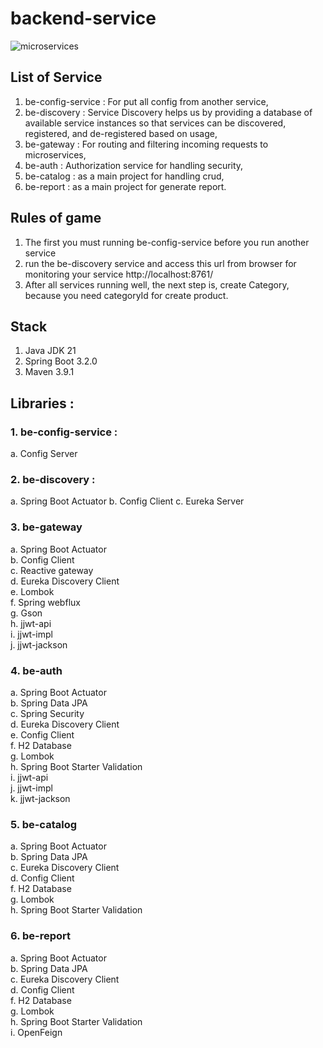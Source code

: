 # backend-service
![microservices](https://github.com/septianrezaandrianto/backend-microservices/assets/40193377/d31cb272-3720-497f-b2d9-d0968983e9b6)

## List of Service
1. be-config-service : For put all config from another service,
2. be-discovery : Service Discovery helps us by providing a database of available service instances so that services can be discovered, registered, and de-registered based on usage,
3. be-gateway : For routing and filtering incoming requests to microservices,
4. be-auth : Authorization service for handling security,
5. be-catalog : as a main project for handling crud,
6. be-report : as a main project for generate report.


## Rules of game
1. The first you must running be-config-service before you run another service
2. run the be-discovery service and access this url from browser for monitoring your service http://localhost:8761/
3. After all services running well, the next step is, create Category, because you need categoryId for create product.

## Stack 
1. Java JDK 21
2. Spring Boot 3.2.0
3. Maven 3.9.1

## Libraries :
### 1. be-config-service :
   a. Config Server
   
### 2. be-discovery :
   a. Spring Boot Actuator
   b. Config Client
   c. Eureka Server

### 3. be-gateway
   a. Spring Boot Actuator <br>
   b. Config Client <br>
   c. Reactive gateway  <br>
   d. Eureka Discovery Client <br>
   e. Lombok <br>
   f. Spring webflux <br>
   g. Gson <br>
   h. jjwt-api <br>
   i. jjwt-impl <br>
   j. jjwt-jackson

### 4. be-auth
   a. Spring Boot Actuator <br>
   b. Spring Data JPA <br>
   c. Spring Security <br>
   d. Eureka Discovery Client <br>
   e. Config Client <br>
   f. H2 Database <br>
   g. Lombok <br>
   h. Spring Boot Starter Validation <br>
   i. jjwt-api <br>
   j. jjwt-impl <br>
   k. jjwt-jackson

### 5. be-catalog
   a. Spring Boot Actuator <br>
   b. Spring Data JPA <br>
   c. Eureka Discovery Client <br>
   d. Config Client <br>
   f. H2 Database <br>
   g. Lombok <br>
   h. Spring Boot Starter Validation

### 6. be-report
   a. Spring Boot Actuator <br>
   b. Spring Data JPA <br>
   c. Eureka Discovery Client <br>
   d. Config Client <br>
   f. H2 Database <br>
   g. Lombok <br>
   h. Spring Boot Starter Validation <br>
   i. OpenFeign
